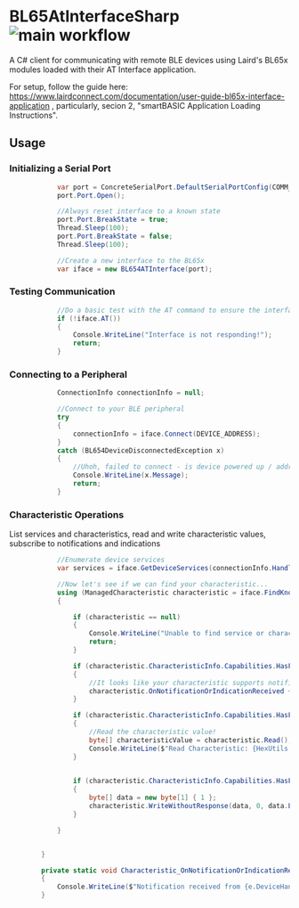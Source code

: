 # BL65AtInterfaceSharp ![main workflow](https://github.com/g-pearson/BL65AtInterfaceSharp/actions/workflows/dotnet.yml/badge.svg)
A C# client for communicating with remote BLE devices using Laird's BL65x modules loaded with their AT Interface application.

For setup, follow the guide here: https://www.lairdconnect.com/documentation/user-guide-bl65x-interface-application , particularly, secion 2, "smartBASIC Application Loading Instructions". 

## Usage
### Initializing a Serial Port
```c#
            var port = ConcreteSerialPort.DefaultSerialPortConfig(COMM_PORT);
            port.Port.Open();

            //Always reset interface to a known state
            port.Port.BreakState = true;
            Thread.Sleep(100);
            port.Port.BreakState = false;
            Thread.Sleep(100);

            //Create a new interface to the BL65x
            var iface = new BL654ATInterface(port);
```

### Testing Communication

```c#
            //Do a basic test with the AT command to ensure the interface is correctly communicating
            if (!iface.AT())
            {
                Console.WriteLine("Interface is not responding!");
                return;
            }
```

### Connecting to a Peripheral

```c#
            ConnectionInfo connectionInfo = null;

            //Connect to your BLE peripheral
            try
            {
                connectionInfo = iface.Connect(DEVICE_ADDRESS);
            }
            catch (BL654DeviceDisconnectedException x)
            {
                //Uhoh, failed to connect - is device powered up / address correct? Sometimes  you just have to try again (make sure you let your device boot up)
                Console.WriteLine(x.Message);
                return;
            }
```

### Characteristic Operations
List services and characteristics, read and write characteristic values, subscribe to notifications and indications

```c#
            //Enumerate device services
            var services = iface.GetDeviceServices(connectionInfo.Handle);

            //Now let's see if we can find your characteristic...
            using (ManagedCharacteristic characteristic = iface.FindKnownCharacteristic(services, connectionInfo.Handle, SERVICE_UUID, CHARACTERISTIC_UUID))
            {

                if (characteristic == null)
                {
                    Console.WriteLine("Unable to find service or characteristic!");
                    return;
                }

                if (characteristic.CharacteristicInfo.Capabilities.HasFlag(GattCharacteristicInfo.CharacteristicCapability.Notify))
                {
                    //It looks like your characteristic supports notifications, let's subscribe to them.
                    characteristic.OnNotificationOrIndicationReceived += Characteristic_OnNotificationOrIndicationReceived;
                }

                if (characteristic.CharacteristicInfo.Capabilities.HasFlag(GattCharacteristicInfo.CharacteristicCapability.Read))
                {
                    //Read the characteristic value!
                    byte[] characteristicValue = characteristic.Read();
                    Console.WriteLine($"Read Characteristic: {HexUtils.ByteArrayToString(characteristicValue)}");
                }

               
                if (characteristic.CharacteristicInfo.Capabilities.HasFlag(GattCharacteristicInfo.CharacteristicCapability.WriteWithoutResponse))
                {
                    byte[] data = new byte[1] { 1 };
                    characteristic.WriteWithoutResponse(data, 0, data.Length, 1000);
                }    

            } 


        }

        private static void Characteristic_OnNotificationOrIndicationReceived(object sender, NotificationEventArgs e)
        {
            Console.WriteLine($"Notification received from {e.DeviceHandle} on characteristic {e.CharacteristicHandle}. Data: {HexUtils.ByteArrayToString(e.Data)}");
        }
```
